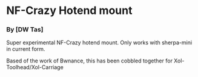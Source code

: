 # NF-Crazy Hotend mount
### By [DW Tas]
Super experimental NF-Crazy hotend mount.
Only works with sherpa-mini in current form.

Based of the work of Bwnance, this has been cobbled together for Xol-Toolhead/Xol-Carriage

